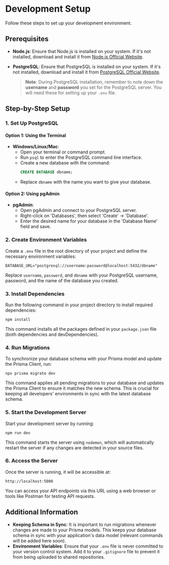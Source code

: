 # Development Setup

Follow these steps to set up your development environment.

## Prerequisites

- **Node.js**: Ensure that Node.js is installed on your system. If it's not installed, download and install it from [Node.js Official Website](https://nodejs.org/).

- **PostgreSQL**: Ensure that PostgreSQL is installed on your system. If it's not installed, download and install it from [PostgreSQL Official Website](https://www.postgresql.org/download/).

  > **Note**: During PostgreSQL installation, remember to note down the **username** and **password** you set for the PostgreSQL server. You will need these for setting up your `.env` file.

## Step-by-Step Setup

### 1. Set Up PostgreSQL

#### Option 1: Using the Terminal

- **Windows/Linux/Mac**:
  - Open your terminal or command prompt.
  - Run `psql` to enter the PostgreSQL command line interface.
  - Create a new database with the command:
    ```sql
    CREATE DATABASE dbname;
    ```
  - Replace `dbname` with the name you want to give your database.

#### Option 2: Using pgAdmin

- **pgAdmin**:
  - Open pgAdmin and connect to your PostgreSQL server.
  - Right-click on 'Databases', then select 'Create' -> 'Database'.
  - Enter the desired name for your database in the 'Database Name' field and save.

### 2. Create Environment Variables

Create a `.env` file in the root directory of your project and define the necessary environment variables:

```plaintext
DATABASE_URL="postgresql://username:password@localhost:5432/dbname"
```

Replace `username`, `password`, and `dbname` with your PostgreSQL username, password, and the name of the database you created.

### 3. Install Dependencies

Run the following command in your project directory to install required dependencies:

    npm install

This command installs all the packages defined in your `package.json` file (both dependencies and devDependencies).

### 4. Run Migrations

To synchronize your database schema with your Prisma model and update the Prisma Client, run:

    npx prisma migrate dev

This command applies all pending migrations to your database and updates the Prisma Client to ensure it matches the new schema. This is crucial for keeping all developers' environments in sync with the latest database schema.

### 5. Start the Development Server

Start your development server by running:

    npm run dev

This command starts the server using `nodemon`, which will automatically restart the server if any changes are detected in your source files.

### 6. Access the Server

Once the server is running, it will be accessible at:

    http://localhost:5000

You can access your API endpoints via this URL using a web browser or tools like Postman for testing API requests.

## Additional Information

- **Keeping Schema in Sync**: It is important to run migrations whenever changes are made to your Prisma models. This keeps your database schema in sync with your application's data model (relevant commands will be added here soon).
- **Environment Variables**: Ensure that your `.env` file is never committed to your version control system. Add it to your `.gitignore` file to prevent it from being uploaded to shared repositories.
